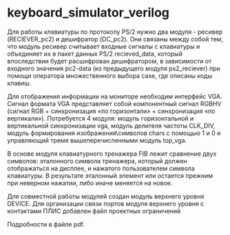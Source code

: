# keyboard_simulator_verilog

Для работы клавиатуры по протоколу PS/2 нужно два модуля - ресивер (RECIEVER_pc2) и дешифратор (DC_pc2). Они связаны между собой тем, что модуль ресивер считывает входные
сигналы с клавиатуры и объединяет их в пакет данных PS/2 recieved_data, который впоследствии будет расшифрован дешифратором, в зависимости от входного значения pc2-data
(из предыдущего модуля ps2_reciever) при помощи оператора множественного выбора case, где описаны коды клавиш.

Для отображения информации на мониторе необходим интерфейс VGA. Сигнал формата VGA представляет собой компонентный сигнал RGBHV (сигнал RGB + синхронизация «по
горизонтали» + синхронизация «по вертикали»). Потребуется 4 модуля: модуль горизонтальной и вертикальной синхронизации vga, модуль делителя частоты CLK_DIV, модуль формирования изображения\символов chars с помощью 1 и 0 и управляющий тремя вышеперечисленными модуль top_vga. 

В основе модуля клавиатурного тренажера FIB лежит сравнение двух символов: эталонного символа тренажера, который должен отображаться на дисплее, и
нажатого пользователем символа клавиатуры. В результате эталонный элемент или остается прежним при неверном нажатии, либо иначе меняется на новое.

Для совместной работы модулей создан модуль верхнего уровня DEVICE.
Для организации связи портов модуля верхнего уровня с контактами ПЛИС добавлен файл проектных ограничений

Подробности в файле pdf.
